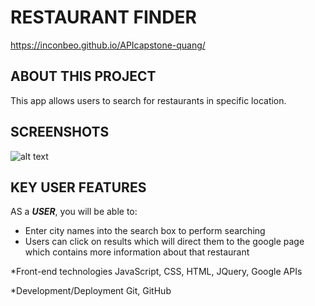 # RESTAURANT FINDER

https://inconbeo.github.io/APIcapstone-quang/

## ABOUT THIS PROJECT
This app allows users to search for restaurants in specific location.

## SCREENSHOTS

![alt text](screenshots.jpg "trending page")

## KEY USER FEATURES
AS a ***USER***, you will be able to:
* Enter city names into the search box to perform searching 
* Users can click on results which will direct them to the google page which contains more information about that restaurant

*Front-end technologies
JavaScript, CSS, HTML, JQuery, Google APIs

*Development/Deployment
Git, GitHub


